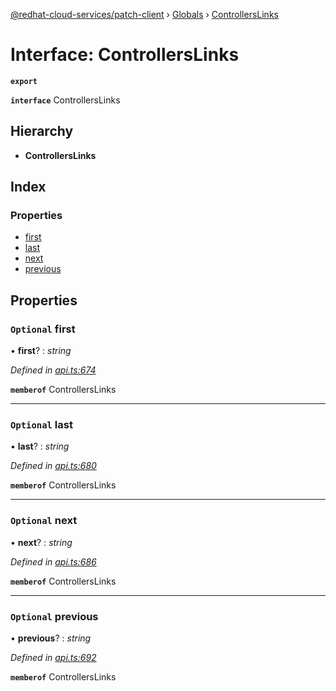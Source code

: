 [@redhat-cloud-services/patch-client](../README.md) › [Globals](../globals.md) › [ControllersLinks](controllerslinks.md)

# Interface: ControllersLinks

**`export`** 

**`interface`** ControllersLinks

## Hierarchy

* **ControllersLinks**

## Index

### Properties

* [first](controllerslinks.md#optional-first)
* [last](controllerslinks.md#optional-last)
* [next](controllerslinks.md#optional-next)
* [previous](controllerslinks.md#optional-previous)

## Properties

### `Optional` first

• **first**? : *string*

*Defined in [api.ts:674](https://github.com/RedHatInsights/javascript-clients/blob/22e0c417/packages/patch/api.ts#L674)*

**`memberof`** ControllersLinks

___

### `Optional` last

• **last**? : *string*

*Defined in [api.ts:680](https://github.com/RedHatInsights/javascript-clients/blob/22e0c417/packages/patch/api.ts#L680)*

**`memberof`** ControllersLinks

___

### `Optional` next

• **next**? : *string*

*Defined in [api.ts:686](https://github.com/RedHatInsights/javascript-clients/blob/22e0c417/packages/patch/api.ts#L686)*

**`memberof`** ControllersLinks

___

### `Optional` previous

• **previous**? : *string*

*Defined in [api.ts:692](https://github.com/RedHatInsights/javascript-clients/blob/22e0c417/packages/patch/api.ts#L692)*

**`memberof`** ControllersLinks
